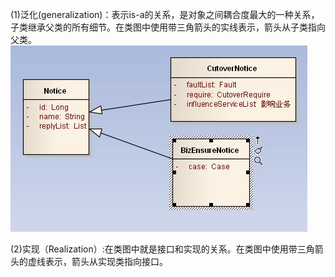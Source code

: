 (1)泛化(generalization)：表示is-a的关系，是对象之间耦合度最大的一种关系，子类继承父类的所有细节。在类图中使用带三角箭头的实线表示，箭头从子类指向父类。
![image](https://github.com/12281105/uml/blob/master/image/df7a6535.jpg)

(2)实现（Realization）:在类图中就是接口和实现的关系。在类图中使用带三角箭头的虚线表示，箭头从实现类指向接口。 

